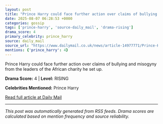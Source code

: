 ```yaml
---
layout: post
title: "Prince Harry could face further action over claims of bullying and misogyny from leaders of African charity he set up"
date: 2025-08-07 06:28:53 +0000
categories: gossip
tags: ['prince-harry', 'source-daily_mail', 'drama-rising']
drama_score: 4
primary_celebrity: prince_harry
source: daily_mail
source_url: "https://www.dailymail.co.uk/news/article-14977771/Prince-Harry-face-action-claims-bullying-misogyny-leaders-African-charity-set-up.html?ns_mchannel=rss&ito=1490&ns_campaign=1490"
mentions: {'prince_harry': 4}
---
```


Prince Harry could face further action over claims of bullying and misogyny from the leaders of the African charity he set up.

**Drama Score:** 4 | **Level:** RISING

**Celebrities Mentioned:** Prince Harry

[Read full article at Daily Mail](https://www.dailymail.co.uk/news/article-14977771/Prince-Harry-face-action-claims-bullying-misogyny-leaders-African-charity-set-up.html?ns_mchannel=rss&ito=1490&ns_campaign=1490)

---
*This post was automatically generated from RSS feeds. Drama scores are calculated based on mention frequency and source reliability.*
